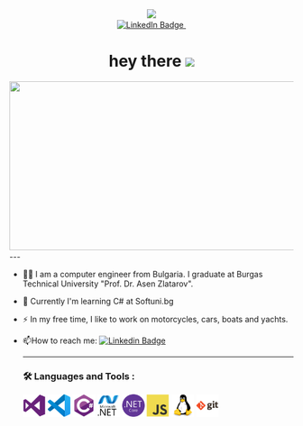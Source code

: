 <div id="header" align="center">
  <img src="https://media.giphy.com/media/aNqEFrYVnsS52/giphy.gif" width="100"/>
  </div>
  
  <div id="badges" align="center">
  <a href="https://www.linkedin.com/in/vzahov">
    <img src="https://img.shields.io/badge/LinkedIn-blue?style=for-the-badge&logo=linkedin&logoColor=white" alt="LinkedIn Badge"/>
  </a>
  <img src="https://komarev.com/ghpvc/?vzahov&style=flat-square&color=blue" alt=""/>
  </div>
  <h1 align="center">
  hey there
  <img src="https://media.giphy.com/media/hvRJCLFzcasrR4ia7z/giphy.gif" width="30px"/>
  </h1>
  <div align="center">
  <img src="https://media.giphy.com/media/dWesBcTLavkZuG35MI/giphy.gif" width="600" height="300"/>
</div>
---

- :man_technologist: I am a computer engineer from Bulgaria. I graduate at Burgas Technical University "Prof. Dr. Asen Zlatarov".
- :telescope: Currently I'm learning C# at Softuni.bg 


- :zap: In my free time, I like to work on motorcycles, cars, boats and yachts.

- :mailbox:How to reach me: [![Linkedin Badge](https://img.shields.io/badge/LinkedIn-blue?style=flat&logo=Linkedin&logoColor=white)](https://wwww.linkedin.com/in/vzahov)
    
  ---

  ### :hammer_and_wrench: Languages and Tools :
  
  <div>
  <img src="https://github.com/devicons/devicon/blob/master/icons/visualstudio/visualstudio-plain.svg" title="visualstudio" **alt="visualstudio" width="40" height="40"/>
  <img src="https://github.com/devicons/devicon/blob/master/icons/vscode/vscode-original.svg" title="vscode" **alt="vscode" width="40" height="40"/>
  <img src="https://github.com/devicons/devicon/blob/master/icons/csharp/csharp-original.svg" title="Csharp" **alt="Csharp" width="40" height="40"/>
  <img src="https://github.com/devicons/devicon/blob/master/icons/dot-net/dot-net-original-wordmark.svg" title="dotNet" **alt="dotNet" width="40" height="40"/>
  <img src="https://github.com/devicons/devicon/blob/master/icons/dotnetcore/dotnetcore-original.svg" title="dotNetCore" **alt="dotNetCore" width="40" height="40"/>
  <img src="https://github.com/devicons/devicon/blob/master/icons/javascript/javascript-original.svg" title="javascript" **alt="JavaScript" width="40" height="40"/>
  <img src="https://github.com/devicons/devicon/blob/master/icons/linux/linux-original.svg" title="linux" **alt="linux" width="40" height="40"/>
  <img src="https://github.com/devicons/devicon/blob/master/icons/git/git-original-wordmark.svg" title="Git" **alt="Git" width="40" height="40"/>
</div>

